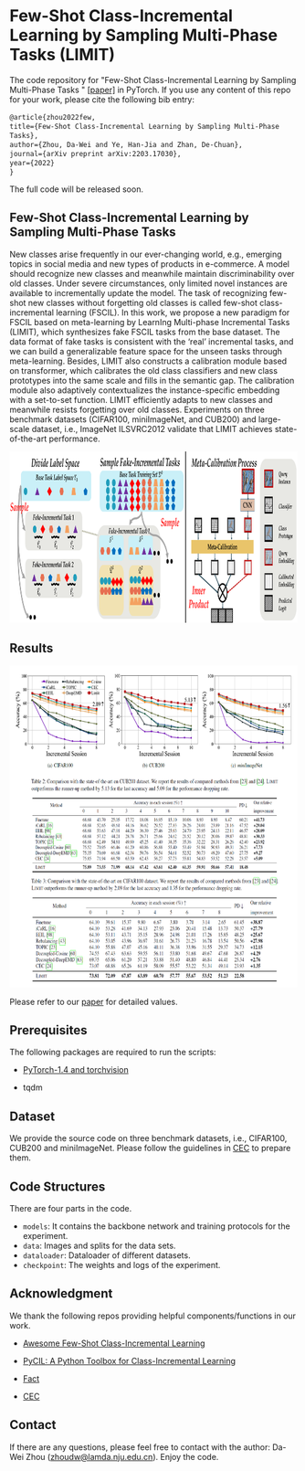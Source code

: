 
# Few-Shot Class-Incremental Learning by Sampling Multi-Phase Tasks  (LIMIT)

The code repository for "Few-Shot Class-Incremental Learning by Sampling Multi-Phase Tasks
" [[paper]](https://arxiv.org/abs/2203.17030) in PyTorch. If you use any content of this repo for your work, please cite the following bib entry:

    @article{zhou2022few,
    title={Few-Shot Class-Incremental Learning by Sampling Multi-Phase Tasks},
    author={Zhou, Da-Wei and Ye, Han-Jia and Zhan, De-Chuan},
    journal={arXiv preprint arXiv:2203.17030},
    year={2022}
    }

The full code will be released soon.

## Few-Shot Class-Incremental Learning by Sampling Multi-Phase Tasks


New classes arise frequently in our ever-changing world, e.g., emerging topics in social media and new types of products in e-commerce. A model should recognize new classes and meanwhile maintain discriminability over old classes. Under severe
circumstances, only limited novel instances are available to incrementally update the model. The task of recognizing few-shot new classes without forgetting old classes is called few-shot class-incremental learning (FSCIL). In this work, we propose a new paradigm for FSCIL based on meta-learning by LearnIng Multi-phase Incremental Tasks (LIMIT), which synthesizes fake FSCIL tasks from the base dataset. The data format of fake tasks is consistent with the ‘real’ incremental tasks, and we can build a generalizable feature space for the unseen tasks through meta-learning. Besides, LIMIT also constructs a calibration module based on transformer, which calibrates the old class classifiers and new class prototypes into the same scale and fills in the semantic gap. The calibration module also adaptively
contextualizes the instance-specific embedding with a set-to-set function. LIMIT efficiently adapts to new classes and meanwhile resists forgetting over old classes. Experiments on three benchmark datasets (CIFAR100, miniImageNet, and CUB200) and large-scale dataset, i.e., ImageNet ILSVRC2012 validate that LIMIT achieves state-of-the-art performance.

<img src='imgs/teaser.png' width='1000' height='300'>

## Results
<img src='imgs/result.png' width='900' height='563'>

Please refer to our [paper](https://arxiv.org/abs/2203.17030) for detailed values.

## Prerequisites

The following packages are required to run the scripts:

- [PyTorch-1.4 and torchvision](https://pytorch.org)

- tqdm

## Dataset
We provide the source code on three benchmark datasets, i.e., CIFAR100, CUB200 and miniImageNet. Please follow the guidelines in [CEC](https://github.com/icoz69/CEC-CVPR2021) to prepare them.



## Code Structures
There are four parts in the code.
 - `models`: It contains the backbone network and training protocols for the experiment.
 - `data`: Images and splits for the data sets.
- `dataloader`: Dataloader of different datasets.
 - `checkpoint`: The weights and logs of the experiment.
 
<!-- ## Training scripts

- Train CIFAR100

  ```
  python train.py -projec fact -dataset cifar100  -base_mode "ft_cos" -new_mode "avg_cos" -gamma 0.1 -lr_base 0.1 -lr_new 0.1 -decay 0.0005 -epochs_base 600 -schedule Cosine -gpu 0,1,2,3 -temperature 16 -batch_size_base 256   -balance 0.001 -loss_iter 0 -alpha 0.5 >>CIFAR-FACT.txt
  ```
  
- Train CUB200
    ```
    python train.py -project fact -dataset cub200 -base_mode 'ft_cos' -new_mode 'avg_cos' -gamma 0.25 -lr_base 0.005 -lr_new 0.1 -decay 0.0005 -epochs_base 400 -schedule Milestone -milestones 50 100 150 200 250 300 -gpu '3,2,1,0' -temperature 16 -dataroot YOURDATAROOT -batch_size_base 256 -balance 0.01 -loss_iter 0  >>CUB-FACT.txt 
    ```

- Train miniImageNet
    ```
    python train.py -project fact -dataset mini_imagenet -base_mode 'ft_cos' -new_mode 'avg_cos' -gamma 0.1 -lr_base 0.1 -lr_new 0.1 -decay 0.0005 -epochs_base 1000 -schedule Cosine  -gpu 1,2,3,0 -temperature 16 -dataroot YOURDATAROOT -alpha 0.5 -balance 0.01 -loss_iter 150 -eta 0.1 >>MINI-FACT.txt  
    ```

Remember to change `YOURDATAROOT` into your own data root, or you will encounter errors. -->

  

 
## Acknowledgment
We thank the following repos providing helpful components/functions in our work.

- [Awesome Few-Shot Class-Incremental Learning](https://github.com/zhoudw-zdw/Awesome-Few-Shot-Class-Incremental-Learning)

- [PyCIL: A Python Toolbox for Class-Incremental Learning](https://github.com/G-U-N/PyCIL)

- [Fact](https://github.com/zhoudw-zdw/CVPR22-Fact)

- [CEC](https://github.com/icoz69/CEC-CVPR2021)



## Contact 
If there are any questions, please feel free to contact with the author:  Da-Wei Zhou (zhoudw@lamda.nju.edu.cn). Enjoy the code.
